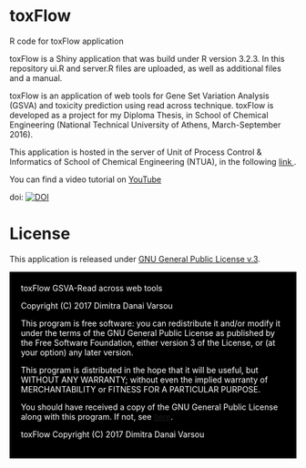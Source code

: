 # toxFlow
R code for toxFlow application

toxFlow is a Shiny application that was build under R version 3.2.3. In this repository ui.R and server.R files are uploaded, as well as additional files and a manual.

toxFlow is an application of web tools for Gene Set Variation Analysis (GSVA) and toxicity prediction using read across technique. toxFlow is developed as a project for my Diploma Thesis, in School of Chemical Engineering (National Technical University of Athens, March-September 2016).

This application is hosted in the server of Unit of Process Control & Informatics of School of Chemical Engineering (NTUA), in the following <a href="http://147.102.86.129:3838/"> link </a>. 

You can find a video tutorial on <a href="https://www.youtube.com/watch?v=kGp2PuTiDrg"> YouTube</a>

doi: <a href="https://doi.org/10.5281/zenodo.836713"><img src="https://zenodo.org/badge/DOI/10.5281/zenodo.836713.svg" alt="DOI"></a>

# License
This application is released under <a href="https://www.gnu.org/licenses/gpl.html"> GNU General Public License v.3</a>. 

<div style="background-color:black;color:white;padding:20px;">
  toxFlow GSVA-Read across web tools

<p>Copyright (C) 2017  Dimitra Danai Varsou</p>

<p>This program is free software: you can redistribute it and/or modify it under the terms of the GNU General Public License as published by the Free Software Foundation, either version 3 of the License, or (at your option) any later version.</p>

<p>This program is distributed in the hope that it will be useful, but WITHOUT ANY WARRANTY; without even the implied warranty of
MERCHANTABILITY or FITNESS FOR A PARTICULAR PURPOSE.</p>

<p>You should have received a copy of the GNU General Public License along with this program.  If not, see <a href="http://www.gnu.org/licenses/"> here</a>.</p>

toxFlow  Copyright (C) 2017  Dimitra Danai Varsou

</div> 
